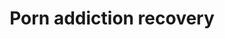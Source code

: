 ---
category: porn-addiction-recovery
title: Porn addiction recovery
description: >-
  This list of resources will aid you in recovery from your porn addiction.
  Check these articles and resources before looking at other treatment
  programs. 
hero:
  label: Porn addiction recovery
  heading: This list of resources will aid you in recovery from your porn addiction.
  text_markdown:
page_blocks:
  - _id: block_rich_text
    alignment:
    text_markdown: >-
      Porn addiction is unique among all types of addictions because it’s
      private. Not only is it a solo activity, but there also aren’t the obvious
      signs that your life is falling apart the way there is with other
      addictions.


      It’s easy to recognize when a loved one can’t stop drinking because
      they’re often drunk and/or end up with a DUI or losing their job.


      Drug users are also different from porn addicts. Problems with drug abuse
      are relatively easy to spot because of how mind-alteringly powerful many
      drugs are—not to mention how illegal they are.


      Pornography addiction, by contrast, is silent but can be just as
      debilitating.


      It’s perfectly reasonable for a person to win in all areas of life but
      have a debilitating internet pornography addiction. Even if they’re caught
      in the act of porn use, it’s difficult to know if someone is addicted to
      porn.


      This means that family members can’t stage an intervention and, unlike
      most other substance abuse issues, there are very few porn addict
      anonymous meetings, support groups, or treatment programs.


      Very often, it will be up to the porn users to recognize that they have a
      problem and to get their pornography use under control. Because I’ve
      managed to overcome one of the most addictive behaviors a man can succumb
      to, I’ve written various articles to help recover from porn addiction.


      ## 6 signs that you’re definitely addicted to porn


      It’s impossible to know that you have a problem if you don’t even know
      what having a problem looks like. This article lists the signs of porn
      addiction that you may have overlooked.


      In fact, many guys don’t realize that sexual dysfunction and constant
      cravings for porn place of real women is a big sign they’re addicted to
      internet porn.


      I also cover the mental health aspect, the role of dopamine(particularly
      how porn addiction is often a sign of other mental health disorders), and
      various self-esteem issues that arise from porn addiction.


      **Read the article here—&gt;[6 Signs that you’re definitely addicted to
      porn](/6-signs-that-youre-definitely-addicted-to-porn/)**


      ## 7 easy ways to finally quit porn


      This is a no-nonsense plan I used to quit porn. I’m not a medical
      professional, but I can confidently say that this free article is as good
      as any porn addiction treatment, inpatient or outpatient method.


      I can confidently say that in terms of getting results, this article
      outlines a highly effective treatment plan that will work for anyone who
      wants to stop viewing porn.


      I give practical advice that changes your physical behavior. Unlike many
      programs, I won't tell you to stop masturbating, as men have been
      masturbating way before internet porn. My goal is to get you to stop
      watching porn. As long as they aren’t illegal, I don’t care what your
      other sexual behaviors are.


      **Read the article here—&gt;[7 easy ways to finally quit
      porn](/how-to-quit-porn/)**


      ## Why is porn so hard to quit?


      Most consider porn addiction a behavioral addiction. For comparison's
      sake, drug and alcohol abuse are far more likely to be chemical
      addictions. If someone comes off of porn, they’ll just be annoyed and
      anxious. If you take someone off opioids, they will physically suffer
      through withdrawal.


      Still, porn is incredibly difficult to quit. Why is that? This article
      explains why so that you have proper respect for your problem.


      **Read the article here—&gt;[Why is porn so hard to
      quit?](/why-is-it-hard-to-quit-porn/)**


      ## 9 good reasons why it’s time to stop watching porn


      Sometimes you need a reminder of why you’re taking a particular path. I
      wrote this article to keep you motivated to stay on the path to quitting
      porn. When things get hard, and withdrawal symptoms and cravings kick in,
      it’s easy to justify slipping back into porn use.


      A quick glance at this article will help you remember why you do it and
      how to stay focused on the goal.


      **Read the article here—&gt;[9 good reasons why it's time to stop watching
      porn](/reasons-to-quit-porn/)**


      ## Here’s what happens when you finally quit porn


      This is another type of reminder. The last article was about the negative
      consequences of porn and why you need to quit. This one reminds you of all
      the benefits you’ll get when you finally get your porn habit under
      control.


      After you go for a period of time without porn, your attraction to women
      in real life will skyrocket, your sex life will improve, and you’ll become
      a more confident and effective man. If you think quitting porn isn’t worth
      it, you want to read this article.


      **Read the article here—&gt;[Here’s what happens when you finally quit
      porn](/what-happens-when-you-quit-porn/)**


      ## **How to deal with porn addiction withdrawal**


      Porn addiction withdrawal symptoms are shockingly similar to alcohol
      addiction. These strategies will help you handle the symptoms and quit
      porn for good.


      Porn addiction withdrawal won’t kill you, but you will need a little bit
      of discipline and the resolve to stick to it all. For a little extra help,
      I have an article that teaches you how to increase your willpower to break
      bad habits to help—&gt;read here.


      **Read the article here—&gt;[How to deal with porn addiction
      withdrawal](/dealing-with-porn-addiction-withdrawal/)**


      ## Software that can help you in porn addiction recovery


      Porn is addictive because it’s high-speed, high-quality, and highly
      available. Check out the resources here to help you keep porn under
      control.


      * [Best porn blocking apps](/best-porn-blocker/)

      * [Covenant Eyes Review](/covenant-eyes-review/)

      * [Blockerx Review](/blockerx-review/)


      ## Benefits of Nofap to help you quit porn


      While I’m not against masturbation, I understand that cutting it out can
      help guys manage their porn addiction. Here are some resources I wrote to
      help you along with Nofap.


      * [How to start Nofap to gain confidence](/how-to-start-nofap/)

      * [The benefits of Nofap](/nofap-benefits/)
  - _id: posts_relevant
---